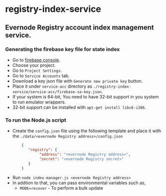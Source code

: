 # registry-index-service
## Evernode Registry account index management service.

### Generating the firebase key file for state index
- Go to [firebase console](https://console.firebase.google.com).
- Choose your project.
- Go to `Project Settings`.
- Go to `Service Accounts` tab.
- Download a key json file with `Generate new private key` button.
- Place it under `service-acc` directory as `./registry-index-service/service-acc/firebase-sa-key.json`.
- If your system is 64-bit, You need to have 32-bit support in you system to run emulator wrappers.
- 32-bit support can be installed with `apt-get install libc6-i386`.

### To run the Node.js script
- Create the `config.json` file using the following template and place it with the `./data/<evernode Registry address>/config.json`
    ```json
        {
           "registry": {
                "address": "<evernode Registry address>",
                "secret": "<evernode Registry secret>"
           }
        }
    ```
- Run `node index-manager.js <evernode Registry address>`
- In addtion to that, you can pass environmental variables such as,
    - `MODE=recover` - To perform a bulk update

